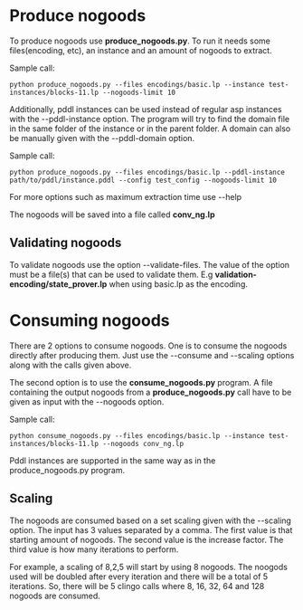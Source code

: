 # Produce nogoods

To produce nogoods use __produce_nogoods.py__. To run it needs some files(encoding, etc), an instance and an amount of nogoods to extract.

Sample call:

```
python produce_nogoods.py --files encodings/basic.lp --instance test-instances/blocks-11.lp --nogoods-limit 10
```

Additionally, pddl instances can be used instead of regular asp instances with the --pddl-instance option. The program will try to find the domain file in the same folder of the instance or in the parent folder. A domain can also be manually given with the --pddl-domain option.

Sample call:

```
python produce_nogoods.py --files encodings/basic.lp --pddl-instance path/to/pddl/instance.pddl --config test_config --nogoods-limit 10
```

For more options such as maximum extraction time use --help

The nogoods will be saved into a file called __conv_ng.lp__

## Validating nogoods

To validate nogoods use the option --validate-files. The value of the option must be a file(s) that can be used to validate them. E.g __validation-encoding/state_prover.lp__ when using basic.lp as the encoding.

# Consuming nogoods

There are 2 options to consume nogoods. One is to consume the nogoods directly after producing them. Just use the --consume and --scaling options along with the calls given above. 

The second option is to use the __consume_nogoods.py__ program. A file containing the output nogoods from a __produce_nogoods.py__ call have to be given as input with the --nogoods option.

Sample call:

```
python consume_nogoods.py --files encodings/basic.lp --instance test-instances/blocks-11.lp --nogoods conv_ng.lp 
```

Pddl instances are supported in the same way as in the produce_nogoods.py program.

## Scaling

The nogoods are consumed based on a set scaling given with the --scaling option. The input has 3 values separated by a comma. The first value is that starting amount of nogoods. The second value is the increase factor. The third value is how many iterations to perform.

For example, a scaling of 8,2,5 will start by using 8 nogoods. The noogods used will be doubled after every iteration and there will be a total of 5 iterations. So, there will be 5 clingo calls where 8, 16, 32, 64 and 128 nogoods are consumed.

